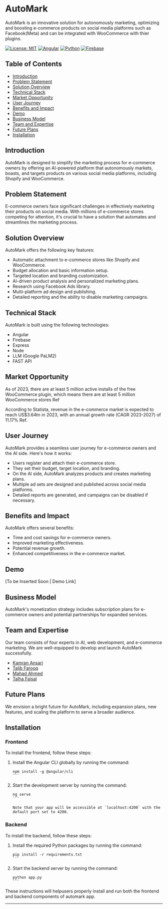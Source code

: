 # AutoMark

AutoMark is an innovative solution for autonomously marketing, optimizing and boosting e-commerce products on social media platforms such as Facebook(Meta) and can be integrated with WooCommerce with thier plugins.

[![License: MIT](https://img.shields.io/badge/License-MIT-yellow.svg)](https://opensource.org/licenses/MIT)
[![Angular](https://img.shields.io/badge/Angular-16-red.svg)](https://angular.io/)
[![Python](https://img.shields.io/badge/python-3.7%2B-blue.svg)](https://www.python.org/downloads/)
[![Firebase](https://img.shields.io/badge/Firebase-9-yellow.svg)](https://firebase.google.com/)



## Table of Contents

- [Introduction](#introduction)
- [Problem Statement](#problem-statement)
- [Solution Overview](#solution-overview)
- [Technical Stack](#technical-stack)
- [Market Opportunity](#market-opportunity)
- [User Journey](#user-journey)
- [Benefits and Impact](#benefits-and-impact)
- [Demo](#demo)
- [Business Model](#business-model)
- [Team and Expertise](#team-and-expertise)
- [Future Plans](#future-plans)
- [Installation](#installation)

## Introduction

AutoMark is designed to simplify the marketing process for e-commerce owners by offering an AI-powered platform that autonomously markets, boasts, and targets products on various social media platforms, including Shopify and WooCommerce.

## Problem Statement

E-commerce owners face significant challenges in effectively marketing their products on social media. With millions of e-commerce stores competing for attention, it's crucial to have a solution that automates and streamlines the marketing process.

## Solution Overview

AutoMark offers the following key features:

- Automatic attachment to e-commerce stores like Shopify and WooCommerce.
- Budget allocation and basic information setup.
- Targeted location and branding customization.
- AI-driven product analysis and personalized marketing plans.
- Research using Facebook Ads library.
- Multi-platform ad design and publishing.
- Detailed reporting and the ability to disable marketing campaigns.

## Technical Stack

AutoMark is built using the following technologies:

- Angular
- Firebase
- Express
- Node
- LLM (Google PaLM2)
- FAST API


## Market Opportunity

As of 2023, there are at least 5 million active installs of the free WooCommerce plugin,
which means there are at least 5 million WooCommerce stores Ref

According to Statista, revenue in the e-commerce market is expected to reach US$3.64tn
in 2023, with an annual growth rate (CAGR 2023-2027) of 11.17% Ref.

## User Journey

AutoMark provides a seamless user journey for e-commerce owners and the AI side. Here's how it works:

- Users register and attach their e-commerce store.
- They set their budget, target location, and branding.
- On the AI side, AutoMark analyzes products and creates marketing plans.
- Multiple ad sets are designed and published across social media platforms.
- Detailed reports are generated, and campaigns can be disabled if necessary.

## Benefits and Impact

AutoMark offers several benefits:

- Time and cost savings for e-commerce owners.
- Improved marketing effectiveness.
- Potential revenue growth.
- Enhanced competitiveness in the e-commerce market.

## Demo

[To be Inserted Soon | Demo Link]

## Business Model

AutoMark's monetization strategy includes subscription plans for e-commerce owners and potential partnerships for expanded services.

## Team and Expertise

Our team consists of four experts in AI, web development, and e-commerce marketing. We are well-equipped to develop and launch AutoMark successfully.

- [Kamran Ansari](http://github.com/mkamranansari)
- [Talib Farooq](https://github.com/mtalibfarooq)
- [Mahad Ahmed](https://github.com/Mahad-lab)
- [Talha Faisal](https://github.com/talha442)

## Future Plans

We envision a bright future for AutoMark, including expansion plans, new features, and scaling the platform to serve a broader audience.
## Installation

### Frontend

To install the frontend, follow these steps:

1. Install the Angular CLI globally by running the command:
   ````
   npm install -g @angular/cli
   ```

2. Start the development server by running the command:
   ````
   ng serve
   ```

   Note that your app will be accessible at `localhost:4200` with the default port set to 4200.

### Backend

To install the backend, follow these steps:

1. Install the required Python packages by running the command:
   ````
   pip install -r requirements.txt
   ```

2. Start the backend server by running the command:
   ````
   python app.py
   ```

These instructions will helpusers properly install and run both the frontend and backend components of automark app.
___________________________________________________
